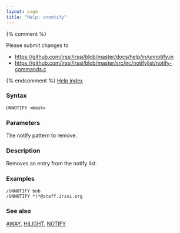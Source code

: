 ```yaml
---
layout: page
title: "Help: unnotify"
---
```


{% comment %}

Please submit changes to
- https://github.com/irssi/irssi/blob/master/docs/help/in/unnotify.in
- https://github.com/irssi/irssi/blob/master/src/irc/notifylist/notify-commands.c


{% endcomment %}
[Help index](/documentation/help)

### Syntax ###

<div class="highlight irssisyntax"><pre style="\-\-cmdlen:8ch"><code><span class="synB">UNNOTIFY</span> <span class="synB05">&lt;mask></span></code></pre></div>



### Parameters ###

The notify pattern to remove.

### Description ###

Removes an entry from the notify list.

### Examples ###

    /UNNOTIFY bob
    /UNNOTIFY *!*@staff.irssi.org

### See also ###
[AWAY](/documentation/help/away), [HILIGHT](/documentation/help/hilight), [NOTIFY](/documentation/help/notify)

